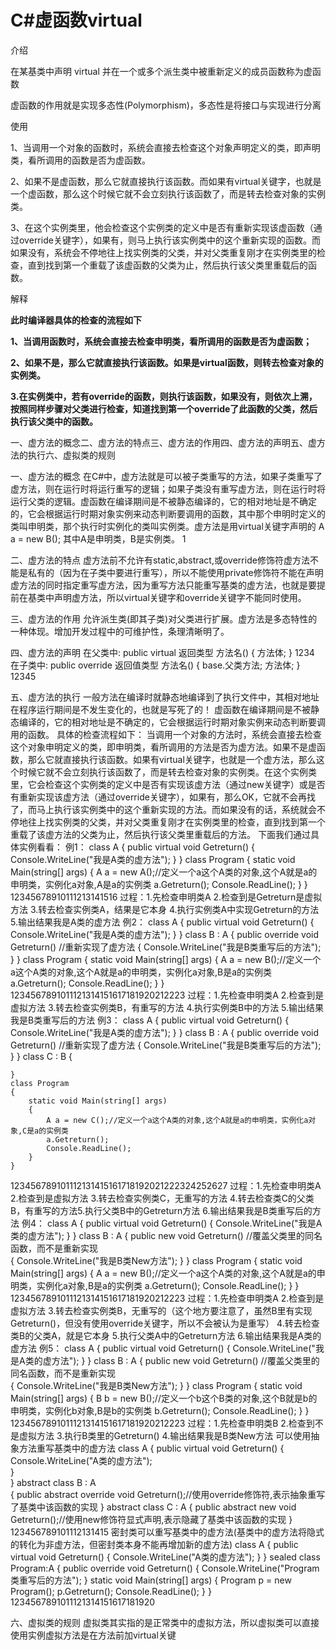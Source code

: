 # C#虚函数virtual

介绍

在某基类中声明 virtual 并在一个或多个派生类中被重新定义的成员函数称为虚函数

虚函数的作用就是实现多态性(Polymorphism)，多态性是将接口与实现进行分离

使用

1、当调用一个对象的函数时，系统会直接去检查这个对象声明定义的类，即声明类，看所调用的函数是否为虚函数。

2、如果不是虚函数，那么它就直接执行该函数。而如果有virtual关键字，也就是一个虚函数，那么这个时候它就不会立刻执行该函数了，而是转去检查对象的实例类。

3、在这个实例类里，他会检查这个实例类的定义中是否有重新实现该虚函数（通过override关键字），如果有，则马上执行该实例类中的这个重新实现的函数。而如果没有，系统会不停地往上找实例类的父类，并对父类重复刚才在实例类里的检查，直到找到第一个重载了该虚函数的父类为止，然后执行该父类里重载后的函数。

解释

**此时编译器具体的检查的流程如下**

**1、当调用函数时，系统会直接去检查申明类，看所调用的函数是否为虚函数；**

**2、如果不是，那么它就直接执行该函数。如果是virtual函数，则转去检查对象的实例类。**

**3.在实例类中，若有override的函数，则执行该函数，如果没有，则依次上溯，按照同样步骤对父类进行检查，知道找到第一个override了此函数的父类，然后执行该父类中的函数。**

 一、虚方法的概念二、虚方法的特点三、虚方法的作用四、虚方法的声明五、虚方法的执行六、虚拟类的规则



一、虚方法的概念 
在C#中，虚方法就是可以被子类重写的方法，如果子类重写了虚方法，则在运行时将运行重写的逻辑；如果子类没有重写虚方法，则在运行时将运行父类的逻辑。虚函数在编译期间是不被静态编译的，它的相对地址是不确定的，它会根据运行时期对象实例来动态判断要调用的函数，其中那个申明时定义的类叫申明类，那个执行时实例化的类叫实例类。虚方法是用virtual关键字声明的 
A a = new B(); 其中A是申明类，B是实例类。
1 

二、虚方法的特点 
虚方法前不允许有static,abstract,或override修饰符虚方法不能是私有的（因为在子类中要进行重写），所以不能使用private修饰符不能在声明虚方法的同时指定重写虚方法，因为重写方法只能重写基类的虚方法，也就是要提前在基类中声明虚方法，所以virtual关键字和override关键字不能同时使用。 

三、虚方法的作用 
允许派生类(即其子类)对父类进行扩展。虚方法是多态特性的一种体现。增加开发过程中的可维护性，条理清晰明了。 

四、虚方法的声明 
在父类中: 
public virtual 返回类型 方法名()
{
	方法体;
}
1234 
在子类中: 
public override 返回值类型 方法名()
{
	base.父类方法;
	方法体;
}
12345 

五、虚方法的执行 
一般方法在编译时就静态地编译到了执行文件中，其相对地址在程序运行期间是不发生变化的，也就是写死了的！ 
虚函数在编译期间是不被静态编译的，它的相对地址是不确定的，它会根据运行时期对象实例来动态判断要调用的函数。 
具体的检查流程如下： 
当调用一个对象的方法时，系统会直接去检查这个对象申明定义的类，即申明类，看所调用的方法是否为虚方法。如果不是虚函数，那么它就直接执行该函数。如果有virtual关键字，也就是一个虚方法，那么这个时候它就不会立刻执行该函数了，而是转去检查对象的实例类。在这个实例类里，它会检查这个实例类的定义中是否有实现该虚方法（通过new关键字）或是否有重新实现该虚方法（通过override关键字），如果有，那么OK，它就不会再找了，而马上执行该实例类中的这个重新实现的方法。而如果没有的话，系统就会不停地往上找实例类的父类，并对父类重复刚才在实例类里的检查，直到找到第一个重载了该虚方法的父类为止，然后执行该父类里重载后的方法。 
下面我们通过具体实例看看： 例1： 
	class A
    {
        public virtual void Getreturn()
        {
            Console.WriteLine("我是A类的虚方法");
        }
    }
	class Program
    {
        static void Main(string[] args)
        {
            A a = new A();//定义一个a这个A类的对象,这个A就是a的申明类，实例化a对象,A是a的实例类
            a.Getreturn();
            Console.ReadLine();
        }
    }
12345678910111213141516 
过程：1.先检查申明类A 2.检查到是Getreturn是虚拟方法 3.转去检查实例类A，结果是它本身 4.执行实例类A中实现Getreturn的方法 5.输出结果我是A类的虚方法 
例2： 
	class A
    {
        public virtual void Getreturn()
        {
            Console.WriteLine("我是A类的虚方法");
        }
    }
    class B : A
    {
        public override void Getreturn() //重新实现了虚方法 
        {
            Console.WriteLine("我是B类重写后的方法");
        }
    }
	class Program
    {
        static void Main(string[] args)
        {
            A a = new B();//定义一个a这个A类的对象,这个A就是a的申明类，实例化a对象,B是a的实例类
            a.Getreturn();
            Console.ReadLine();
        }
    }
1234567891011121314151617181920212223 
过程：1.先检查申明类A 2.检查到是虚拟方法 3.转去检查实例类B，有重写的方法 4.执行实例类B中的方法 5.输出结果我是B类重写后的方法 
例3： 
	class A
    {
        public virtual void Getreturn()
        {
            Console.WriteLine("我是A类的虚方法");
        }
    }
    class B : A
    {
        public override void Getreturn() //重新实现了虚方法 
        {
            Console.WriteLine("我是B类重写后的方法");
        }
    }
    class C : B
    {
    
    }
    class Program
    {
        static void Main(string[] args)
        {
            A a = new C();//定义一个a这个A类的对象,这个A就是a的申明类，实例化a对象,C是a的实例类
            a.Getreturn();
            Console.ReadLine();
        }
    }
123456789101112131415161718192021222324252627 
过程：1.先检查申明类A 2.检查到是虚拟方法 3.转去检查实例类C，无重写的方法 4.转去检查类C的父类B，有重写的方法5.执行父类B中的Getreturn方法 6.输出结果我是B类重写后的方法 
例4： 
	class A
    {
        public virtual void Getreturn()
        {
            Console.WriteLine("我是A类的虚方法");
        }
    }
    class B : A
    {
        public new void Getreturn() //覆盖父类里的同名函数，而不是重新实现  
        {
            Console.WriteLine("我是B类New方法");
        }
    }
    class Program
    {
        static void Main(string[] args)
        {
            A a = new B();//定义一个a这个A类的对象,这个A就是a的申明类，实例化a对象,B是a的实例类
            a.Getreturn();
            Console.ReadLine();
        }
    }
1234567891011121314151617181920212223 
过程：1.先检查申明类A 2.检查到是虚拟方法 3.转去检查实例类B，无重写的（这个地方要注意了，虽然B里有实现Getreturn()，但没有使用override关键字，所以不会被认为是重写） 4.转去检查类B的父类A，就是它本身 5.执行父类A中的Getreturn方法 6.输出结果我是A类的虚方法 
例5： 
	class A
    {
        public virtual void Getreturn()
        {
            Console.WriteLine("我是A类的虚方法");
        }
    }
    class B : A
    {
        public new void Getreturn() //覆盖父类里的同名函数，而不是重新实现  
        {
            Console.WriteLine("我是B类New方法");
        }
    }
    class Program
    {
        static void Main(string[] args)
        {
            B b = new B();//定义一个b这个B类的对象,这个B就是b的申明类，实例化b对象,B是b的实例类
            b.Getreturn();
            Console.ReadLine();
        }
    }
1234567891011121314151617181920212223 
过程：1.先检查申明类B 2.检查到不是虚拟方法 3.执行B类里的Getreturn() 4.输出结果我是B类New方法 
可以使用抽象方法重写基类中的虚方法 
	class A
    {
        public virtual void Getreturn()
        {
            Console.WriteLine("A类的虚方法");   
        }  
    }
    abstract class B : A    
    {
        public abstract override void Getreturn();//使用override修饰符,表示抽象重写了基类中该函数的实现
    }
    abstract class C : A
    {
        public abstract new void Getreturn();//使用new修饰符显式声明,表示隐藏了基类中该函数的实现
    }
123456789101112131415 
密封类可以重写基类中的虚方法(基类中的虚方法将隐式的转化为非虚方法，但密封类本身不能再增加新的虚方法) 
	class A
    {
        public virtual void Getreturn()
        {
            Console.WriteLine("A类的虚方法");
        }
    }
    sealed class Program:A
    {
        public override void Getreturn()
        {
            Console.WriteLine("Program类重写后的方法");
        }
        static void Main(string[] args)
        {
            Program p = new Program();
            p.Getreturn();
            Console.ReadLine();
        }
    }
1234567891011121314151617181920 

六、虚拟类的规则 
虚拟类其实指的是正常类中的虚拟方法，所以虚拟类可以直接使用实例虚拟方法是在方法前加virtual关键